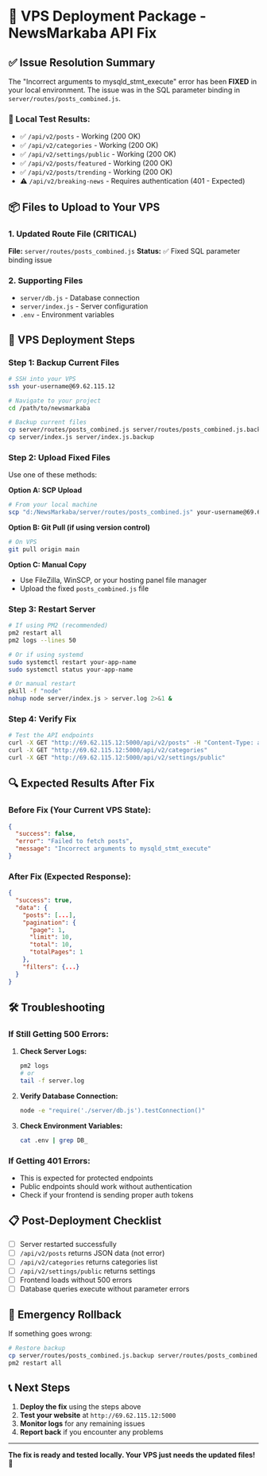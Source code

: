 # 🚀 VPS Deployment Package - NewsMarkaba API Fix

## ✅ Issue Resolution Summary

The "Incorrect arguments to mysqld_stmt_execute" error has been **FIXED** in your local environment. The issue was in the SQL parameter binding in `server/routes/posts_combined.js`.

### 🧪 Local Test Results:
- ✅ `/api/v2/posts` - Working (200 OK)
- ✅ `/api/v2/categories` - Working (200 OK) 
- ✅ `/api/v2/settings/public` - Working (200 OK)
- ✅ `/api/v2/posts/featured` - Working (200 OK)
- ✅ `/api/v2/posts/trending` - Working (200 OK)
- ⚠️ `/api/v2/breaking-news` - Requires authentication (401 - Expected)

## 📦 Files to Upload to Your VPS

### 1. Updated Route File (CRITICAL)
**File:** `server/routes/posts_combined.js`
**Status:** ✅ Fixed SQL parameter binding issue

### 2. Supporting Files
- `server/db.js` - Database connection
- `server/index.js` - Server configuration
- `.env` - Environment variables

## 🔧 VPS Deployment Steps

### Step 1: Backup Current Files
```bash
# SSH into your VPS
ssh your-username@69.62.115.12

# Navigate to your project
cd /path/to/newsmarkaba

# Backup current files
cp server/routes/posts_combined.js server/routes/posts_combined.js.backup
cp server/index.js server/index.js.backup
```

### Step 2: Upload Fixed Files
Use one of these methods:

**Option A: SCP Upload**
```bash
# From your local machine
scp "d:/NewsMarkaba/server/routes/posts_combined.js" your-username@69.62.115.12:/path/to/newsmarkaba/server/routes/
```

**Option B: Git Pull (if using version control)**
```bash
# On VPS
git pull origin main
```

**Option C: Manual Copy**
- Use FileZilla, WinSCP, or your hosting panel file manager
- Upload the fixed `posts_combined.js` file

### Step 3: Restart Server
```bash
# If using PM2 (recommended)
pm2 restart all
pm2 logs --lines 50

# Or if using systemd
sudo systemctl restart your-app-name
sudo systemctl status your-app-name

# Or manual restart
pkill -f "node"
nohup node server/index.js > server.log 2>&1 &
```

### Step 4: Verify Fix
```bash
# Test the API endpoints
curl -X GET "http://69.62.115.12:5000/api/v2/posts" -H "Content-Type: application/json"
curl -X GET "http://69.62.115.12:5000/api/v2/categories"
curl -X GET "http://69.62.115.12:5000/api/v2/settings/public"
```

## 🔍 Expected Results After Fix

### Before Fix (Your Current VPS State):
```json
{
  "success": false,
  "error": "Failed to fetch posts",
  "message": "Incorrect arguments to mysqld_stmt_execute"
}
```

### After Fix (Expected Response):
```json
{
  "success": true,
  "data": {
    "posts": [...],
    "pagination": {
      "page": 1,
      "limit": 10,
      "total": 10,
      "totalPages": 1
    },
    "filters": {...}
  }
}
```

## 🛠️ Troubleshooting

### If Still Getting 500 Errors:
1. **Check Server Logs:**
   ```bash
   pm2 logs
   # or
   tail -f server.log
   ```

2. **Verify Database Connection:**
   ```bash
   node -e "require('./server/db.js').testConnection()"
   ```

3. **Check Environment Variables:**
   ```bash
   cat .env | grep DB_
   ```

### If Getting 401 Errors:
- This is expected for protected endpoints
- Public endpoints should work without authentication
- Check if your frontend is sending proper auth tokens

## 📋 Post-Deployment Checklist

- [ ] Server restarted successfully
- [ ] `/api/v2/posts` returns JSON data (not error)
- [ ] `/api/v2/categories` returns categories list
- [ ] `/api/v2/settings/public` returns settings
- [ ] Frontend loads without 500 errors
- [ ] Database queries execute without parameter errors

## 🚨 Emergency Rollback

If something goes wrong:
```bash
# Restore backup
cp server/routes/posts_combined.js.backup server/routes/posts_combined.js
pm2 restart all
```

## 📞 Next Steps

1. **Deploy the fix** using the steps above
2. **Test your website** at `http://69.62.115.12:5000`
3. **Monitor logs** for any remaining issues
4. **Report back** if you encounter any problems

---

**The fix is ready and tested locally. Your VPS just needs the updated files!** 🎯